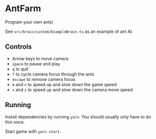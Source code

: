 # AntFarm

Program your own ants!

See `src/brain/custom/ExampleBrain.ts` as an example of ant AI.

## Controls

- Arrow keys to move camera
- `space` to pause and play
- `q` to quit
- `f` to cycle camera focus through the ants
- `escape` to remove camera focus
- `m` and `n` to speed up and slow down the game speed
- `x` and `z` to speed up and slow down the camera move speed

## Running

Install dependencies by running `yarn`. You should usually only have to do this once.

Start game with `yarn start`.
